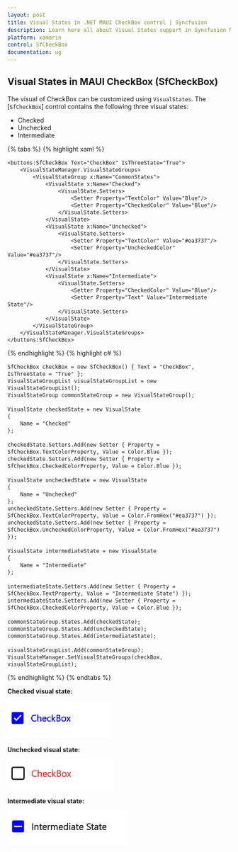 ```yaml
---
layout: post
title: Visual States in .NET MAUI CheckBox control | Syncfusion
description: Learn here all about Visual States support in Syncfusion MAUI CheckBox (SfCheckBox) control and more.
platform: xamarin
control: SfCheckBox
documentation: ug
---
```


## Visual States in MAUI CheckBox (SfCheckBox)

The visual of CheckBox can be customized using `VisualStates`. The [`SfCheckBox`] control contains the following three visual states:

* Checked
* Unchecked
* Intermediate

{% tabs %}
{% highlight xaml %}

    <buttons:SfCheckBox Text="CheckBox" IsThreeState="True">
        <VisualStateManager.VisualStateGroups>
            <VisualStateGroup x:Name="CommonStates">
                <VisualState x:Name="Checked">
                    <VisualState.Setters>
                        <Setter Property="TextColor" Value="Blue"/>
                        <Setter Property="CheckedColor" Value="Blue"/>
                    </VisualState.Setters>
                </VisualState>
                <VisualState x:Name="Unchecked">
                    <VisualState.Setters>
                        <Setter Property="TextColor" Value="#ea3737"/>
                        <Setter Property="UncheckedColor" Value="#ea3737"/>
                    </VisualState.Setters>
                </VisualState>
                <VisualState x:Name="Intermediate">
                    <VisualState.Setters>
                        <Setter Property="CheckedColor" Value="Blue"/>
                        <Setter Property="Text" Value="Intermediate State"/>
                    </VisualState.Setters>
                </VisualState>
            </VisualStateGroup>
        </VisualStateManager.VisualStateGroups>
    </buttons:SfCheckBox>

{% endhighlight %}
{% highlight c# %}

    SfCheckBox checkBox = new SfCheckBox() { Text = "CheckBox", IsThreeState = "True" };
    VisualStateGroupList visualStateGroupList = new VisualStateGroupList();
    VisualStateGroup commonStateGroup = new VisualStateGroup();

    VisualState checkedState = new VisualState
    {
        Name = "Checked"
    };

    checkedState.Setters.Add(new Setter { Property = SfCheckBox.TextColorProperty, Value = Color.Blue });
    checkedState.Setters.Add(new Setter { Property = SfCheckBox.CheckedColorProperty, Value = Color.Blue });

    VisualState uncheckedState = new VisualState
    {
        Name = "Unchecked"
    };
    uncheckedState.Setters.Add(new Setter { Property = SfCheckBox.TextColorProperty, Value = Color.FromHex("#ea3737") });
    uncheckedState.Setters.Add(new Setter { Property = SfCheckBox.UncheckedColorProperty, Value = Color.FromHex("#ea3737") });

    VisualState intermediateState = new VisualState
    {
        Name = "Intermediate"
    };

    intermediateState.Setters.Add(new Setter { Property = SfCheckBox.TextProperty, Value = "Intermediate State") });
    intermediateState.Setters.Add(new Setter { Property = SfCheckBox.CheckedColorProperty, Value = Color.Blue });

    commonStateGroup.States.Add(checkedState);
    commonStateGroup.States.Add(uncheckedState);
    commonStateGroup.States.Add(intermediateState);

    visualStateGroupList.Add(commonStateGroup);
    VisualStateManager.SetVisualStateGroups(checkBox, visualStateGroupList);

{% endhighlight %}
{% endtabs %}

**Checked visual state:**

![.NET MAUI CheckBox](Images/VisualStates/checkedstate.png)

**Unchecked visual state:**

![.NET MAUI CheckBox](Images/VisualStates/uncheckedstate.png)

**Intermediate visual state:**

![.NET MAUI CheckBox](Images/VisualStates/intermediatestate.png)
